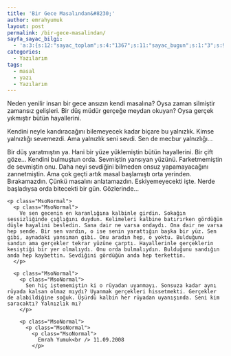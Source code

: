 ```yaml
---
title: 'Bir Gece Masalından&#8230;'
author: emrahyumuk
layout: post
permalink: /bir-gece-masalindan/
sayfa_sayac_bilgi:
  - 'a:3:{s:12:"sayac_toplam";s:4:"1367";s:11:"sayac_bugun";s:1:"3";s:9:"son_okuma";s:10:"1364885016";}'
categories:
  - Yazılarım
tags:
  - masal
  - yazı
  - Yazılarım
---
```

<p class="MsoNormal">
  Neden yenilir insan bir gece ansızın kendi masalına? Oysa zaman silmiştir zamansız gelişleri. Bir düş müdür gerçeğe meydan okuyan? Oysa gerçek yıkmıştır bütün hayallerini.
</p>

<p class="MsoNormal">
  <p class="MsoNormal">
    Kendini neyle kandıracağını bilemeyecek kadar biçare bu yalnızlık.<span> </span>Kimse yalnızlığı sevemezdi. Ama yalnızlık seni sevdi. Sen de mecbur yalnızlığı…
  </p>
  
  <p class="MsoNormal">
    <!--more-->
  </p>
  
  <p class="MsoNormal">
    <p class="MsoNormal">
      Bir düş yaratmıştın ya. Hani bir yüze yüklemiştin bütün hayallerini. Bir çift göze… Kendini bulmuştun orda. Sevmiştin yansıyan yüzünü. Farketmemiştin de sevmiştin onu. Daha neyi sevdiğini bilmeden onsuz yapamayacağını zannetmiştin. Ama çok geçti artık masal başlamıştı orta yerinden. Bırakamazdın. Çünkü masalını anlatamazdın. Eskiyemeyecekti işte. Nerde başladıysa orda bitecekti bir gün. Gözlerinde…
    </p>
    
    <p class="MsoNormal">
      <p class="MsoNormal">
        Ve sen gecenin en karanlığına kalbinle girdin. Sokağın sessizliğinde çığlığını duydun. Kelimeleri kalbine batırırken gördüğün düşle hayalini besledin. Sana dair ne varsa ondaydı. Ona dair ne varsa hep sende. Bir sen vardın, o ise senin yarattığın başka bir yüz. Sen gibi, aynadaki yansıman gibi. Onu aradın hep, o yoktu. Bulduğunu sandın ama gerçekler tekrar yüzüne çarptı. Hayallerinle gerçeklerin kesiştiği bir yer olmalıydı. Onu orda bulmalıydın. Bulduğunu sandığın anda hep kaybettin. Sevdiğini gördüğün anda hep terkettin.
      </p>
      
      <p class="MsoNormal">
        <p class="MsoNormal">
          Sen hiç istememiştin ki o rüyadan uyanmayı. Sonsuza kadar aynı rüyada kalsan olmaz mıydı? Uyanmak gerçekleri hissetmekti. Gerçekler de alabildiğine soğuk. Üşürdü kalbin her rüyadan uyanışında. Seni kim saracaktı? Yalnızlık mı?
        </p>
        
        <p class="MsoNormal">
          <p class="MsoNormal">
            <p class="MsoNormal">
              Emrah Yumuk<br /> 11.09.2008
            </p>